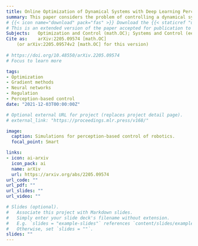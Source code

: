 ```yaml
---
title: Online Optimization of Dynamical Systems with Deep Learning Perception
summary: This paper considers the problem of controlling a dynamical system when the state cannot be directly measured and the control performance metrics are unknown or partially known. In particular, we focus on the design of data-driven controllers to regulate a dynamical system to the solution of a constrained convex optimization problem where i) the state must be estimated from nonlinear and possibly high-dimensional data; and, ii) the cost of the optimization problem -- which models control objectives associated with inputs and states of the system -- is not available and must be learned from data. We propose a data-driven feedback controller that is based on adaptations of a projected gradient-flow method; the controller includes neural networks as integral components for the estimation of the unknown functions. Leveraging stability theory for perturbed systems, we derive sufficient conditions to guarantee exponential input-to-state stability (ISS) of the control loop. In particular, we show that the interconnected system is ISS with respect to the approximation errors of the neural network and unknown disturbances affecting the system. The transient bounds combine the universal approximation property of deep neural networks with the ISS characterization. Illustrative numerical results are presented in the context of control of robotics and epidemics. 
# {{< icon name="download" pack="fas" >}} Download the {{< staticref "uploads/ArXiv_LC_OJCS_MLwC.pdf" "newtab" >}}arXiv eprint{{< /staticref >}}.
# This is an extended version of the paper accepted for publication to the IEEE Open Journal of Control Systems - Special Section on Machine Learning with Control, containing proofs.
Subjects:	Optimization and Control (math.OC); Systems and Control (eess.SY)
Cite as:	arXiv:2205.09574 [math.OC]
 	(or arXiv:2205.09574v2 [math.OC] for this version)
 
# https://doi.org/10.48550/arXiv.2205.09574
# Focus to learn more

tags:
- Optimization
- Gradient methods
- Neural networks
- Regulation
- Perception-based control
date: "2021-12-03T00:00:00Z"

# Optional external URL for project (replaces project detail page).
# external_link: "https://proceedings.mlr.press/v168/"

image:
  caption: Simulations for perception-based control of robotics.
  focal_point: Smart

links:
- icon: ai-arxiv
  icon_pack: ai
  name: arXiv
  url: https://arxiv.org/abs/2205.09574
url_code: ""
url_pdf: ""
url_slides: ""
url_video: ""

# Slides (optional).
#   Associate this project with Markdown slides.
#   Simply enter your slide deck's filename without extension.
#   E.g. `slides = "example-slides"` references `content/slides/example-slides.md`.
#   Otherwise, set `slides = ""`.
slides: ""
---
```

